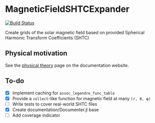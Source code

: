 # MagneticFieldSHTCExpander

[![Build Status](https://github.com/abhro/MagneticFieldSHTCExpander.jl/actions/workflows/CI.yml/badge.svg?branch=main)](https://github.com/abhro/MagneticFieldSHTCExpander.jl/actions/workflows/CI.yml?query=branch%3Amain)

Create grids of the solar magnetic field based on provided Spherical Harmonic Transform Coefficients (SHTC)

## Physical motivation
See the [physical theory](https://abhro.github.io/MagneticFieldSHTCExpander.jl/dev/physical-theory/) page on the documentation website.

## To-do
- [x] Implement caching for `assoc_legendre_func_table`
- [x] Provide a `collect`-like function for magnetic field at many `(r, θ, φ)`
- [ ] Write tests to cover real-world SHTC files
- [x] Create documentation/Documenter.jl base
- [ ] Add coverage indicator
